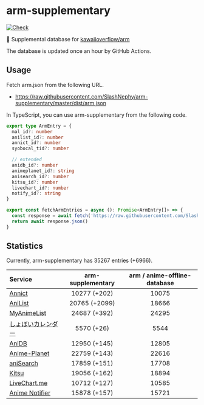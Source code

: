 # arm-supplementary

[![Check](https://github.com/SlashNephy/arm-supplementary/actions/workflows/check-node.yml/badge.svg)](https://github.com/SlashNephy/arm-supplementary/actions/workflows/check-node.yml)

💊 Supplemental database for [kawaiioverflow/arm](https://github.com/kawaiioverflow/arm)

The database is updated once an hour by GitHub Actions.

## Usage

Fetch arm.json from the following URL.

- https://raw.githubusercontent.com/SlashNephy/arm-supplementary/master/dist/arm.json

In TypeScript, you can use arm-supplementary from the following code.

```TypeScript
export type ArmEntry = {
  mal_id?: number
  anilist_id?: number
  annict_id?: number
  syobocal_tid?: number

  // extended
  anidb_id?: number
  animeplanet_id?: string
  anisearch_id?: number
  kitsu_id?: number
  livechart_id?: number
  notify_id?: string
}

export const fetchArmEntries = async (): Promise<ArmEntry[]> => {
  const response = await fetch('https://raw.githubusercontent.com/SlashNephy/arm-supplementary/master/dist/arm.json')
  return await response.json()
}
```

## Statistics

Currently, arm-supplementary has 35267 entries (+6966).

| Service                                     | arm-supplementary | arm / anime-offline-database |
| :------------------------------------------ | :---------------: | :--------------------------: |
| [Annict](https://annict.com)                |   10277 (+202)    |            10075             |
| [AniList](https://anilist.co)               |   20765 (+2099)   |            18666             |
| [MyAnimeList](https://myanimelist.net)      |   24687 (+392)    |            24295             |
| [しょぼいカレンダー](https://cal.syoboi.jp) |    5570 (+26)     |             5544             |
| [AniDB](https://anidb.net)                  |   12950 (+145)    |            12805             |
| [Anime-Planet](https://anime-planet.com)    |   22759 (+143)    |            22616             |
| [aniSearch](https://anisearch.com)          |   17859 (+151)    |            17708             |
| [Kitsu](https://kitsu.io)                   |   19056 (+162)    |            18894             |
| [LiveChart.me](https://livechart.me)        |   10712 (+127)    |            10585             |
| [Anime Notifier](https://notify.moe)        |   15878 (+157)    |            15721             |
